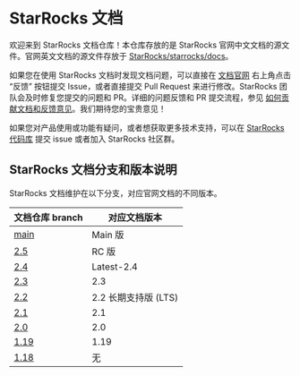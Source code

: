 # StarRocks 文档

欢迎来到 StarRocks 文档仓库！本仓库存放的是 StarRocks 官网中文文档的源文件。官网英文文档的源文件存放于 [StarRocks/starrocks/docs](https://github.com/StarRocks/starrocks/tree/main/docs)。

如果您在使用 StarRocks 文档时发现文档问题，可以直接在 [文档官网](https://docs.starrocks.io/zh-cn/latest/introduction/StarRocks_intro) 右上角点击 “反馈” 按钮提交 Issue，或者直接提交 Pull Request 来进行修改。StarRocks 团队会及时修复您提交的问题和 PR。详细的问题反馈和 PR 提交流程，参见 [如何贡献文档和反馈意见](feedback-and-contribute.md)。我们期待您的宝贵意见！

如果您对产品使用或功能有疑问，或者想获取更多技术支持，可以在 [StarRocks 代码库](https://github.com/StarRocks/starrocks/issues) 提交 issue 或者加入 StarRocks 社区群。

## StarRocks 文档分支和版本说明

StarRocks 文档维护在以下分支，对应官网文档的不同版本。

| 文档仓库 branch                                            | 对应文档版本         |
| -------------------------------------------------------   | ----------------   |
| [main](https://github.com/StarRocks/docs.zh-cn/tree/main) | Main 版            |
| [2.5](https://github.com/StarRocks/docs.zh-cn/tree/2.5)   | RC 版              |
| [2.4](https://github.com/StarRocks/docs.zh-cn/tree/2.4)   | Latest-2.4         |
| [2.3](https://github.com/StarRocks/docs.zh-cn/tree/2.3)   | 2.3                |
| [2.2](https://github.com/StarRocks/docs.zh-cn/tree/2.2)   | 2.2 长期支持版 (LTS) |
| [2.1](https://github.com/StarRocks/docs.zh-cn/tree/2.1)   | 2.1                |
| [2.0](https://github.com/StarRocks/docs.zh-cn/tree/2.0)   | 2.0                |
| [1.19](https://github.com/StarRocks/docs.zh-cn/tree/1.19) | 1.19               |
| [1.18](https://github.com/StarRocks/docs.zh-cn/tree/1.18) | 无                 |
